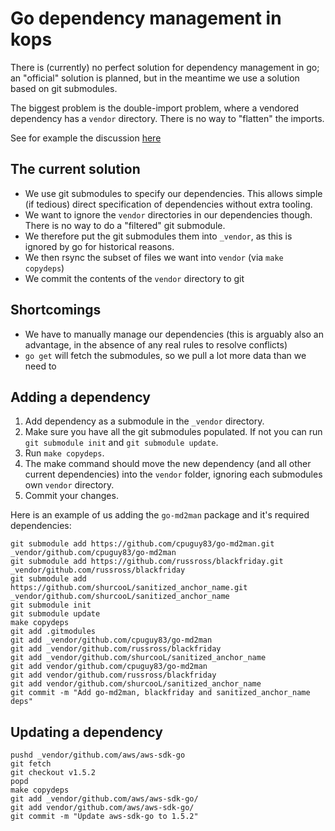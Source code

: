 # Go dependency management in kops

There is (currently) no perfect solution for dependency management in go; an "official"
solution is planned, but in the meantime we use a solution based on git submodules.

The biggest problem is the double-import problem, where a vendored dependency
has a `vendor` directory.  There is no way to "flatten" the imports.

See for example the discussion [here](https://github.com/dpw/vendetta/issues/13)

## The current solution

* We use git submodules to specify our dependencies.  This allows simple (if tedious) direct specification of dependencies without extra tooling.
* We want to ignore the `vendor` directories in our dependencies though.  There is no way to do a "filtered" git submodule.
* We therefore put the git submodules them into `_vendor`, as this is ignored by go for historical reasons.
* We then rsync the subset of files we want into `vendor` (via `make copydeps`)
* We commit the contents of the `vendor` directory to git

## Shortcomings

* We have to manually manage our dependencies (this is arguably also an advantage, in the absence of any real rules to resolve conflicts)
* `go get` will fetch the submodules, so we pull a lot more data than we need to

## Adding a dependency

1. Add dependency as a submodule in the `_vendor` directory.
2. Make sure you have all the git submodules populated. If not you can run `git submodule init` and `git submodule update`.
3. Run `make copydeps`.
4. The make command should move the new dependency (and all other current dependencies) into the `vendor` folder, ignoring each submodules own `vendor` directory.
5. Commit your changes.

Here is an example of us adding the `go-md2man` package and it's required dependencies:

```
git submodule add https://github.com/cpuguy83/go-md2man.git _vendor/github.com/cpuguy83/go-md2man
git submodule add https://github.com/russross/blackfriday.git _vendor/github.com/russross/blackfriday
git submodule add https://github.com/shurcooL/sanitized_anchor_name.git _vendor/github.com/shurcooL/sanitized_anchor_name
git submodule init
git submodule update
make copydeps
git add .gitmodules
git add _vendor/github.com/cpuguy83/go-md2man
git add _vendor/github.com/russross/blackfriday
git add _vendor/github.com/shurcooL/sanitized_anchor_name
git add vendor/github.com/cpuguy83/go-md2man
git add vendor/github.com/russross/blackfriday
git add vendor/github.com/shurcooL/sanitized_anchor_name
git commit -m "Add go-md2man, blackfriday and sanitized_anchor_name deps"
```

## Updating a dependency

```
pushd _vendor/github.com/aws/aws-sdk-go
git fetch
git checkout v1.5.2
popd
make copydeps
git add _vendor/github.com/aws/aws-sdk-go/
git add vendor/github.com/aws/aws-sdk-go/
git commit -m "Update aws-sdk-go to 1.5.2"
```